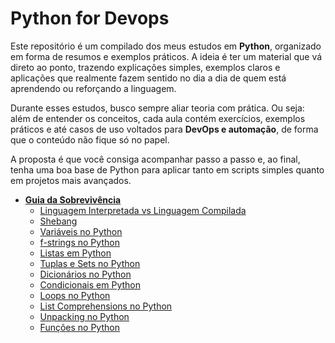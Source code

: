 # Python for Devops

Este repositório é um compilado dos meus estudos em **Python**, organizado em forma de resumos e exemplos práticos.
A ideia é ter um material que vá direto ao ponto, trazendo explicações simples, exemplos claros e aplicações que realmente fazem sentido no dia a dia de quem está aprendendo ou reforçando a linguagem.

Durante esses estudos, busco sempre aliar teoria com prática. Ou seja: além de entender os conceitos, cada aula contém exercícios, exemplos práticos e até casos de uso voltados para **DevOps e automação**, de forma que o conteúdo não fique só no papel.

A proposta é que você consiga acompanhar passo a passo e, ao final, tenha uma boa base de Python para aplicar tanto em scripts simples quanto em projetos mais avançados.

- **[Guia da Sobrevivência](guia-de-sobrevivencia/README.md)**
    - [Linguagem Interpretada vs Linguagem Compilada](#linguagem-interpretada-vs-linguagem-compilada)
    - [Shebang](#shebang)
    - [Variáveis no Python](#variáveis-no-python)
    - [f-strings no Python](#f-strings-no-python)
    - [Listas em Python](#listas-em-python)
    - [Tuplas e Sets no Python](#tuplas-e-sets-no-python)
    - [Dicionários no Python](#dicionários-no-python)
    - [Condicionais em Python](#condicionais-em-python)
    - [Loops no Python](#loops-no-python)
    - [List Comprehensions no Python](#list-comprehensions-no-python)
    - [Unpacking no Python](#unpacking-no-python)
    - [Funções no Python](#funções-no-python) 